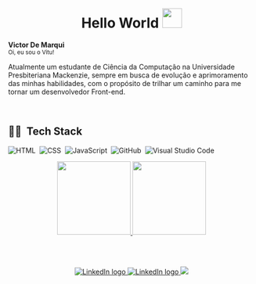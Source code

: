 <h1 align="center"> Hello World   <img src="https://raw.githubusercontent.com/kaueMarques/kaueMarques/master/hi.gif" width=40em></h1>

<p>
  <b> Victor De Marqui </b> <br>
  <sup> Oi, eu sou o Vitu! </sup> 

  <p>Atualmente um estudante de Ciência da Computação na Universidade Presbiteriana Mackenzie, sempre em busca de evolução e aprimoramento das minhas habilidades, com o propósito de
  trilhar um caminho para me tornar um desenvolvedor Front-end.</p>
</p>

<br>

<h2 align="left">👨‍💻 &nbsp;Tech Stack</h2>

![HTML](https://img.shields.io/badge/HTML5-E34F26?style=for-the-badge&logo=html5&logoColor=white)&nbsp;
![CSS](https://img.shields.io/badge/CSS3-1572B6?style=for-the-badge&logo=css3&logoColor=white)&nbsp;
![JavaScript](https://img.shields.io/badge/JavaScript-323330?style=for-the-badge&logo=javascript&logoColor=F7DF1E)&nbsp;
![GitHub](https://img.shields.io/badge/GitHub-100000?style=for-the-badge&logo=github&logoColor=white)&nbsp;
![Visual Studio Code](https://img.shields.io/badge/Visual_Studio_Code-0078D4?style=for-the-badge&logo=visual%20studio%20code&logoColor=white)&nbsp;

<!--

![SASS](https://img.shields.io/badge/Sass-CC6699?style=for-the-badge&logo=sass&logoColor=white)&nbsp;


![React](https://img.shields.io/badge/React-20232A?style=for-the-badge&logo=react&logoColor=61DAFB)&nbsp;
![Next](https://img.shields.io/badge/next.js-000000?style=for-the-badge&logo=nextdotjs&logoColor=white)&nbsp;


-->


<div align="center">
  <a href="https://github.com/De-Marqui">
    <img height="150em" src="https://github-readme-stats.vercel.app/api?username=De-Marqui&show_icons=true&theme=github_dark&include_all_commits=true&count_private=true&border_color=21262d"/>
  <img height="150em" src="https://github-readme-stats.vercel.app/api/top-langs/?username=De-Marqui&layout=compact&langs_count=7&theme=github_dark&border_color=21262d"/>
</div>
  
<br><br>
  
<p align='center'>
 <a href = "https://www.linkedin.com/in/victor-de-marqui-895213184/" target="_blank">
  <img src="https://img.shields.io/badge/-LinkedIn-%230077B5?style=for-the-badge&logo=linkedin&logoColor=white" alt="LinkedIn logo" />
 </a>
 
 <a href = "mailto:victor.demarqui@gmail.com" target="_blank">
  <img src="https://img.shields.io/badge/Gmail-D14836?style=for-the-badge&logo=gmail&logoColor=white" alt="LinkedIn logo" />
 </a

  <a href ="https://www.instagram.com/vitu_dm/" target="_blank">
  <img src="https://img.shields.io/badge/-Instagram-%23E4405F?style=for-the-badge&logo=instagram&logoColor=white" target="_blank">
 </a>
</p>

